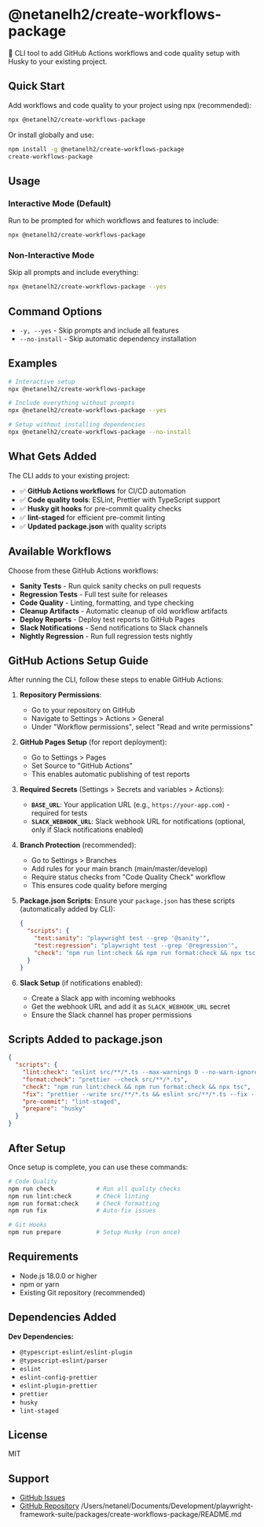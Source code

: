 # @netanelh2/create-workflows-package

🚀 CLI tool to add GitHub Actions workflows and code quality setup with Husky to your existing project.

## Quick Start

Add workflows and code quality to your project using npx (recommended):

```bash
npx @netanelh2/create-workflows-package
```

Or install globally and use:

```bash
npm install -g @netanelh2/create-workflows-package
create-workflows-package
```

## Usage

### Interactive Mode (Default)

Run to be prompted for which workflows and features to include:

```bash
npx @netanelh2/create-workflows-package
```

### Non-Interactive Mode

Skip all prompts and include everything:

```bash
npx @netanelh2/create-workflows-package --yes
```

## Command Options

- `-y, --yes` - Skip prompts and include all features
- `--no-install` - Skip automatic dependency installation

## Examples

```bash
# Interactive setup
npx @netanelh2/create-workflows-package

# Include everything without prompts
npx @netanelh2/create-workflows-package --yes

# Setup without installing dependencies
npx @netanelh2/create-workflows-package --no-install
```

## What Gets Added

The CLI adds to your existing project:

- ✅ **GitHub Actions workflows** for CI/CD automation
- ✅ **Code quality tools**: ESLint, Prettier with TypeScript support
- ✅ **Husky git hooks** for pre-commit quality checks
- ✅ **lint-staged** for efficient pre-commit linting
- ✅ **Updated package.json** with quality scripts

## Available Workflows

Choose from these GitHub Actions workflows:

- **Sanity Tests** - Run quick sanity checks on pull requests
- **Regression Tests** - Full test suite for releases
- **Code Quality** - Linting, formatting, and type checking
- **Cleanup Artifacts** - Automatic cleanup of old workflow artifacts
- **Deploy Reports** - Deploy test reports to GitHub Pages
- **Slack Notifications** - Send notifications to Slack channels
- **Nightly Regression** - Run full regression tests nightly

## GitHub Actions Setup Guide

After running the CLI, follow these steps to enable GitHub Actions:

1. **Repository Permissions**:
   - Go to your repository on GitHub
   - Navigate to Settings > Actions > General
   - Under "Workflow permissions", select "Read and write permissions"

2. **GitHub Pages Setup** (for report deployment):
   - Go to Settings > Pages
   - Set Source to "GitHub Actions"
   - This enables automatic publishing of test reports

3. **Required Secrets** (Settings > Secrets and variables > Actions):
   - **`BASE_URL`**: Your application URL (e.g., `https://your-app.com`) - required for tests
   - **`SLACK_WEBHOOK_URL`**: Slack webhook URL for notifications (optional, only if Slack notifications enabled)

4. **Branch Protection** (recommended):
   - Go to Settings > Branches
   - Add rules for your main branch (main/master/develop)
   - Require status checks from "Code Quality Check" workflow
   - This ensures code quality before merging

5. **Package.json Scripts**:
   Ensure your `package.json` has these scripts (automatically added by CLI):

   ```json
   {
     "scripts": {
       "test:sanity": "playwright test --grep '@sanity'",
       "test:regression": "playwright test --grep '@regression'",
       "check": "npm run lint:check && npm run format:check && npx tsc"
     }
   }
   ```

6. **Slack Setup** (if notifications enabled):
   - Create a Slack app with incoming webhooks
   - Get the webhook URL and add it as `SLACK_WEBHOOK_URL` secret
   - Ensure the Slack channel has proper permissions

## Scripts Added to package.json

```json
{
  "scripts": {
    "lint:check": "eslint src/**/*.ts --max-warnings 0 --no-warn-ignored",
    "format:check": "prettier --check src/**/*.ts",
    "check": "npm run lint:check && npm run format:check && npx tsc",
    "fix": "prettier --write src/**/*.ts && eslint src/**/*.ts --fix --no-warn-ignored",
    "pre-commit": "lint-staged",
    "prepare": "husky"
  }
}
```

## After Setup

Once setup is complete, you can use these commands:

```bash
# Code Quality
npm run check            # Run all quality checks
npm run lint:check       # Check linting
npm run format:check     # Check formatting
npm run fix              # Auto-fix issues

# Git Hooks
npm run prepare          # Setup Husky (run once)
```

## Requirements

- Node.js 18.0.0 or higher
- npm or yarn
- Existing Git repository (recommended)

## Dependencies Added

**Dev Dependencies:**

- `@typescript-eslint/eslint-plugin`
- `@typescript-eslint/parser`
- `eslint`
- `eslint-config-prettier`
- `eslint-plugin-prettier`
- `prettier`
- `husky`
- `lint-staged`

## License

MIT

## Support

- [GitHub Issues](https://github.com/NetanelH2/playwright-framework-suite/issues)
- [GitHub Repository](https://github.com/NetanelH2/playwright-framework-suite)</content>
  <parameter name="filePath">/Users/netanel/Documents/Development/playwright-framework-suite/packages/create-workflows-package/README.md

